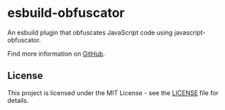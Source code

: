 # esbuild-obfuscator

An esbuild plugin that obfuscates JavaScript code using javascript-obfuscator.

Find more information on [GitHub](https://github.com/bstrobach/esbuild-obfuscator/tree/main).

## License

This project is licensed under the MIT License - see the [LICENSE](./LICENSE.md) file for details.
